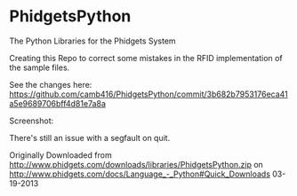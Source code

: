 PhidgetsPython
==============

The Python Libraries for the Phidgets System

Creating this Repo to correct some mistakes in the RFID implementation of the sample files.

See the changes here:
https://github.com/camb416/PhidgetsPython/commit/3b682b7953176eca41a5e9689706bff4d81e7a8a

Screenshot:

There's still an issue with a segfault on quit.



Originally Downloaded from 
http://www.phidgets.com/downloads/libraries/PhidgetsPython.zip
on
http://www.phidgets.com/docs/Language_-_Python#Quick_Downloads
03-19-2013
